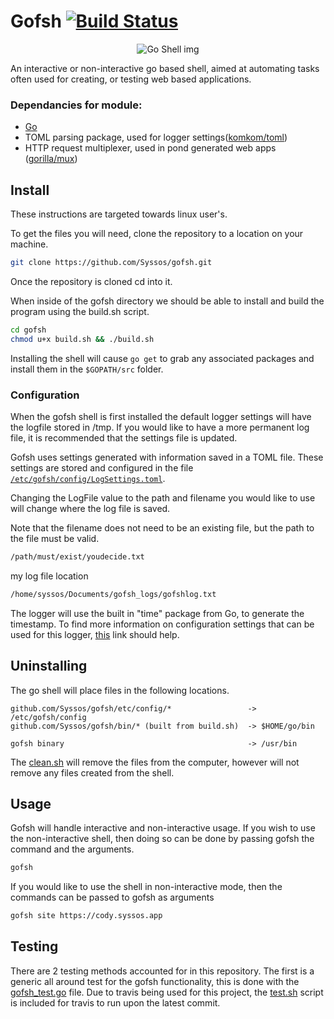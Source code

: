 # Gofsh [![Build Status](https://travis-ci.com/Syssos/gofsh.svg?branch=main)](https://travis-ci.com/github/Syssos/gofsh)

<p align="center">
  <img src="https://syssos.app/static/images/index/gofsh.png" alt="Go Shell img"/>
</p>

An interactive or non-interactive go based shell, aimed at automating tasks often used for creating, or testing web based applications. 

### Dependancies for module:
- [Go](https://golang.org/)
- TOML parsing package, used for logger settings([komkom/toml](https://github.com/komkom/toml))
- HTTP request multiplexer, used in pond generated web apps ([gorilla/mux](https://github.com/gorilla/mux))

## Install

These instructions are targeted towards linux user's.

To get the files you will need, clone the repository to a location on your machine.

```bash
git clone https://github.com/Syssos/gofsh.git
```
Once the repository is cloned cd into it. 

When inside of the gofsh directory we should be able to install and build the program using the build.sh script.

``` bash
cd gofsh
chmod u+x build.sh && ./build.sh
```

Installing the shell will cause ```go get``` to grab any associated packages and install them in the ```$GOPATH/src``` folder.

### Configuration
When the gofsh shell is first installed the default logger settings will have the logfile stored in /tmp. If you would like to have a more permanent log file, it is recommended that the settings file is updated.

Gofsh uses settings generated with information saved in a TOML file. These settings are stored and configured in the file [``` /etc/gofsh/config/LogSettings.toml ```](https://github.com/Syssos/gofsh/blob/main/etc/config/config/LogSettings.toml).

Changing the LogFile value to the path and filename you would like to use will change where the log file is saved.

Note that the filename does not need to be an existing file, but the path to the file must be valid.

```bash
/path/must/exist/youdecide.txt
```
my log file location

```bash
/home/syssos/Documents/gofsh_logs/gofshlog.txt
```

The logger will use the built in "time" package from Go, to generate the timestamp. To find more information on configuration settings that can be used for this logger, [this](https://yourbasic.org/golang/format-parse-string-time-date-example/) link should help.

## Uninstalling
The go shell will place files in the following locations.

```
github.com/Syssos/gofsh/etc/config/*                 -> /etc/gofsh/config
github.com/Syssos/gofsh/bin/* (built from build.sh)  -> $HOME/go/bin

gofsh binary                                         -> /usr/bin
```
The [clean.sh](https://github.com/Syssos/gofsh/blob/main/clean.sh) will remove the files from the computer, however will not remove any files created from the shell.

## Usage
Gofsh will handle interactive and non-interactive usage. If you wish to use the non-interactive shell, then doing so can be done by passing gofsh the command and the arguments.

```bash
gofsh
```

If you would like to use the shell in non-interactive mode, then the commands can be passed to gofsh as arguments

```bash
gofsh site https://cody.syssos.app
```
## Testing 

There are 2 testing methods accounted for in this repository. The first is a generic all around test for the gofsh functionality, this is done with the [gofsh_test.go](https://github.com/Syssos/gofsh/blob/main/gofsh_test.go) file. Due to travis being used for this project, the [test.sh](https://github.com/Syssos/gofsh/blob/main/test.sh) script is included for travis to run upon the latest commit.
